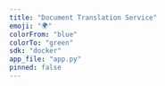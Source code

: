 ```yaml
---
title: "Document Translation Service"
emoji: "🌍"
colorFrom: "blue"
colorTo: "green"
sdk: "docker"
app_file: "app.py"
pinned: false
---
```

